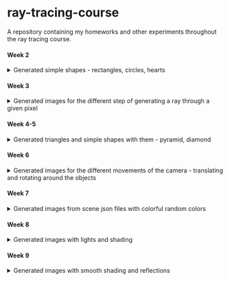 # ray-tracing-course
A repository containing my homeworks and other experiments throughout the ray tracing course.


#### Week 2
<details>
  <summary>Generated simple shapes - rectangles, circles, hearts </summary>
  
   ![Rectangles](https://github.com/teodora-petkova/ray-tracing-course/blob/master/week-2/samples/rectangles.jpg)
  
   ![Circle](https://github.com/teodora-petkova/ray-tracing-course/blob/master/week-2/samples/circle.jpg)
  
   ![Circles](https://github.com/teodora-petkova/ray-tracing-course/blob/master/week-2/samples/circles.jpg)
  
   ![Hearts](https://github.com/teodora-petkova/ray-tracing-course/blob/master/week-2/samples/hearts.jpg)
</details>

#### Week 3

<details>
  <summary>Generated images for the different step of generating a ray through a given pixel</summary>
  
  * Raster space
   ![Raster space](https://github.com/teodora-petkova/ray-tracing-course/blob/master/week-3/samples/1.RasterSpace.jpg)
  
  * NDC space
   ![NDC space](https://github.com/teodora-petkova/ray-tracing-course/blob/master/week-3/samples/2.NDCSpace.jpg)
  
  * Screen space
   ![Screen space](https://github.com/teodora-petkova/ray-tracing-course/blob/master/week-3/samples/3.ScreenSpace.jpg)
  
  * Screen space with aspect ratio
   ![Screen space with aspect ratio](https://github.com/teodora-petkova/ray-tracing-course/blob/master/week-3/samples/4.ScreenSpaceWithAspectRatio.jpg)
  
  * Calculating ray direction
   ![](https://github.com/teodora-petkova/ray-tracing-course/blob/master/week-3/samples/5.ScreenSpaceWithRayDir.jpg)
  
  * Normalize ray direction
   ![](https://github.com/teodora-petkova/ray-tracing-course/blob/master/week-3/samples/6.ScreenSpaceWithNormalizedRayDir.jpg)
  
</details>

#### Week 4-5
<details>
  <summary>Generated triangles and simple shapes with them - pyramid, diamond </summary>

  * a basic triangle
   ![Triangle](https://github.com/teodora-petkova/ray-tracing-course/blob/master/week-4-5/samples/1.basic_triangle.jpg)
  
  * a simple pyramid with a hidden front triangle and other triangles' normals facing towards us
   ![Pyramid](https://github.com/teodora-petkova/ray-tracing-course/blob/master/week-4-5/samples/4.pyramid.jpg)
  
  * a diamond
   ![Diamond](https://github.com/teodora-petkova/ray-tracing-course/blob/master/week-4-5/samples/5.diamond.jpg)
  
</details>

#### Week 6
<details>
  <summary>Generated images for the different movements of the camera - translating and rotating around the objects </summary>
  
  * a pyramid
   ![Pyramid](https://github.com/teodora-petkova/ray-tracing-course/blob/master/week-6/samples/pyramid.gif)
  
  * a diamond
   ![Diamond](https://github.com/teodora-petkova/ray-tracing-course/blob/master/week-6/samples/diamond.gif)
  
</details>

#### Week 7
<details>
  <summary>Generated images from scene json files with colorful random colors</summary>
  
  * scene 0
   ![](https://github.com/teodora-petkova/ray-tracing-course/blob/master/week-7/samples/scene0.jpg)
  
  * scene 1
   ![](https://github.com/teodora-petkova/ray-tracing-course/blob/master/week-7/samples/scene1.jpg)

  * scene 2
   ![](https://github.com/teodora-petkova/ray-tracing-course/blob/master/week-7/samples/scene2.jpg)

  * scene 3
   ![](https://github.com/teodora-petkova/ray-tracing-course/blob/master/week-7/samples/scene3.jpg)
  
  * scene 4
   ![](https://github.com/teodora-petkova/ray-tracing-course/blob/master/week-7/samples/scene4.jpg)
  
</details>

#### Week 8
<details>
  <summary>Generated images with lights and shading </summary>
  
  * scene 0
   ![](https://github.com/teodora-petkova/ray-tracing-course/blob/master/week-8-9/samples/week-8/scene0.jpg)
  
  * scene 1
   ![](https://github.com/teodora-petkova/ray-tracing-course/blob/master/week-8-9/samples/week-8/scene1.jpg)

  * scene 2
   ![](https://github.com/teodora-petkova/ray-tracing-course/blob/master/week-8-9/samples/week-8/scene2.jpg)

  * scene 3
   ![](https://github.com/teodora-petkova/ray-tracing-course/blob/master/week-8-9/samples/week-8/scene3.jpg)
  
</details>

#### Week 9
<details>
  <summary>Generated images with smooth shading and reflections </summary>
  
  * scene 0
   ![](https://github.com/teodora-petkova/ray-tracing-course/blob/master/week-8-9/samples/week-9/scene0.jpg)
  
  * scene 1
   ![](https://github.com/teodora-petkova/ray-tracing-course/blob/master/week-8-9/samples/week-9/scene1.jpg)

  * scene 2
   ![](https://github.com/teodora-petkova/ray-tracing-course/blob/master/week-8-9/samples/week-9/scene2.jpg)

  * scene 3
   ![](https://github.com/teodora-petkova/ray-tracing-course/blob/master/week-8-9/samples/week-9/scene3.jpg)

  * scene 4
   ![](https://github.com/teodora-petkova/ray-tracing-course/blob/master/week-8-9/samples/week-9/scene4.jpg)

  * scene 5
   ![](https://github.com/teodora-petkova/ray-tracing-course/blob/master/week-8-9/samples/week-9/scene5.jpg)
  
</details>
